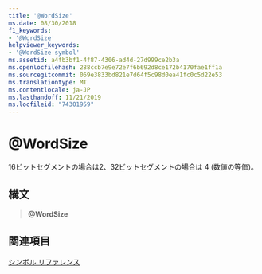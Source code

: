 ```yaml
---
title: '@WordSize'
ms.date: 08/30/2018
f1_keywords:
- '@WordSize'
helpviewer_keywords:
- '@WordSize symbol'
ms.assetid: a4fb3bf1-4f87-4306-ad4d-27d999ce2b3a
ms.openlocfilehash: 288ccb7e9e72e7f6b692d8ce172b4170fae1ff1a
ms.sourcegitcommit: 069e3833bd821e7d64f5c98d0ea41fc0c5d22e53
ms.translationtype: MT
ms.contentlocale: ja-JP
ms.lasthandoff: 11/21/2019
ms.locfileid: "74301959"
---
```

# <a name="wordsize"></a>\@WordSize

16ビットセグメントの場合は2、32ビットセグメントの場合は 4 (数値の等価)。

## <a name="syntax"></a>構文

> **\@WordSize**

## <a name="see-also"></a>関連項目

[シンボル リファレンス](../../assembler/masm/symbols-reference.md)
